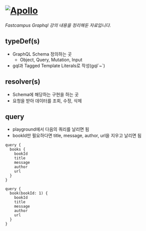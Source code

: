 # <a href="https://github.com/apollographql/apollo-server" target="_blank" title="apollo github page">![Apollo](https://user-images.githubusercontent.com/841294/53402609-b97a2180-39ba-11e9-8100-812bab86357c.png)</a>

_Fastcampus Graphql 강의 내용을 정리해둔 자료입니다._

## typeDef(s)

- GraphQL Schema 정의하는 곳
  - Object, Query, Mutation, Input
- gql과 Tagged Template Literals로 작성(gql\`~\`)

## resolver(s)

- Schema에 해당하는 구현을 하는 곳
- 요청을 받아 데이터를 조회, 수정, 삭제

## query

- playground에서 다음의 쿼리를 날리면 됨
- bookId만 필요하다면 title, message, author, url을 지우고 날리면 됨

```
query {
  books {
    bookId
    title
    message
    author
    url
  }
}
```

```
query {
  book(bookId: 1) {
    bookId
    title
    message
    author
    url
  }
}
```
